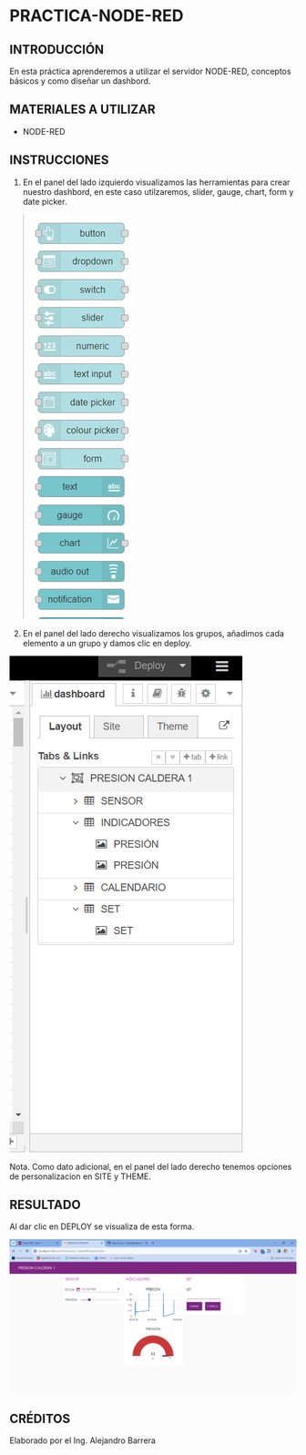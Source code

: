 # PRACTICA-NODE-RED
## INTRODUCCIÓN
En esta práctica aprenderemos a utilizar el servidor NODE-RED, conceptos básicos y como diseñar un dashbord.
## MATERIALES A UTILIZAR
+ NODE-RED

## INSTRUCCIONES
1. En el panel del lado izquierdo visualizamos las herramientas para crear nuestro dashbord, en este caso utilzaremos, slider, gauge, chart, form y date picker.
   
   ![](https://github.com/AlejandroBarreraU/PRACTICA-NODE-RED/blob/main/Node-RED%20_%20Flow%201%20-%20Google%20Chrome%2019_01_2024%2008_03_50%20p.%20m..png?raw=true)

2. En el panel del lado derecho visualizamos los grupos, añadimos cada elemento a un grupo y damos clic en deploy.

 ![](https://github.com/AlejandroBarreraU/PRACTICA-NODE-RED/blob/main/Node-RED%20_%20Flow%201%20-%20Google%20Chrome%2019_01_2024%2008_07_55%20p.%20m..png?raw=true)
   
   Nota. Como dato adicional, en el panel del lado derecho tenemos opciones de personalizacion en SITE y THEME.

## RESULTADO
Al dar clic en DEPLOY se visualiza de esta forma.

![](https://github.com/AlejandroBarreraU/PRACTICA-NODE-RED/blob/main/Node-RED%20_%20Flow%201%20-%20Google%20Chrome%2019_01_2024%2008_07_48%20p.%20m..png?raw=true)

## CRÉDITOS
Elaborado por el Ing. Alejandro Barrera
